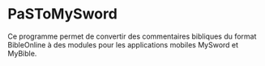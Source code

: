 # PaSToMySword

Ce programme permet de convertir des commentaires bibliques du format BibleOnline à des modules pour les applications mobiles MySword et MyBible.
